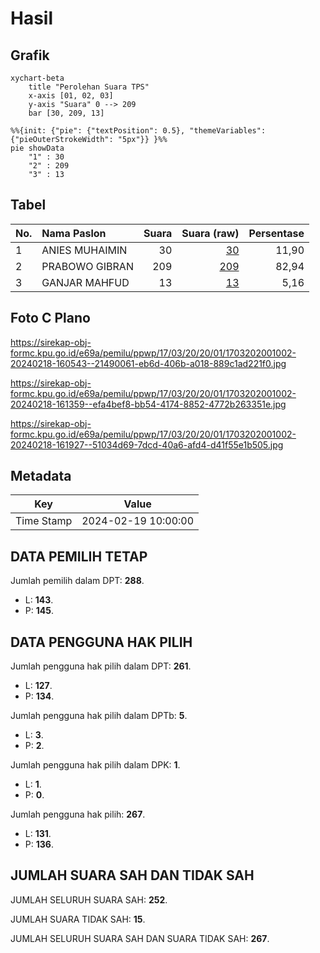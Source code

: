 # Hasil

## Grafik

```mermaid
xychart-beta
    title "Perolehan Suara TPS"
    x-axis [01, 02, 03]
    y-axis "Suara" 0 --> 209
    bar [30, 209, 13]
```

```mermaid
%%{init: {"pie": {"textPosition": 0.5}, "themeVariables": {"pieOuterStrokeWidth": "5px"}} }%%
pie showData
    "1" : 30
    "2" : 209
    "3" : 13
```

## Tabel

| No. | Nama Paslon    | Suara | Suara (raw) | Persentase |
|:--- |:-------------- | -----:| -----------:| ----------:|
| 1   | ANIES MUHAIMIN | 30    | [30][p-1]   | 11,90      |
| 2   | PRABOWO GIBRAN | 209   | [209][p-2]  | 82,94      |
| 3   | GANJAR MAHFUD  | 13    | [13][p-3]   | 5,16       |


[p-1]: https://github.com/gigit-pemilu/pemilu-2024-17-bengkulu/blob/main/pilpres/hitung-suara/sub/17-bengkulu/sub/03-bengkulu-utara/sub/20-air-padang/sub/2001-padang-kala/sub/002-tps/sub/paslon-1.txt
[p-2]: https://github.com/gigit-pemilu/pemilu-2024-17-bengkulu/blob/main/pilpres/hitung-suara/sub/17-bengkulu/sub/03-bengkulu-utara/sub/20-air-padang/sub/2001-padang-kala/sub/002-tps/sub/paslon-2.txt
[p-3]: https://github.com/gigit-pemilu/pemilu-2024-17-bengkulu/blob/main/pilpres/hitung-suara/sub/17-bengkulu/sub/03-bengkulu-utara/sub/20-air-padang/sub/2001-padang-kala/sub/002-tps/sub/paslon-3.txt

## Foto C Plano

https://sirekap-obj-formc.kpu.go.id/e69a/pemilu/ppwp/17/03/20/20/01/1703202001002-20240218-160543--21490061-eb6d-406b-a018-889c1ad221f0.jpg

https://sirekap-obj-formc.kpu.go.id/e69a/pemilu/ppwp/17/03/20/20/01/1703202001002-20240218-161359--efa4bef8-bb54-4174-8852-4772b263351e.jpg

https://sirekap-obj-formc.kpu.go.id/e69a/pemilu/ppwp/17/03/20/20/01/1703202001002-20240218-161927--51034d69-7dcd-40a6-afd4-d41f55e1b505.jpg


## Metadata

| Key        | Value               |
| ---------- | ------------------- |
| Time Stamp | 2024-02-19 10:00:00 |


## DATA PEMILIH TETAP

Jumlah pemilih dalam DPT: **288**.
 * L: **143**.
 * P: **145**.

## DATA PENGGUNA HAK PILIH

Jumlah pengguna hak pilih dalam DPT: **261**.
 * L: **127**.
 * P: **134**.

Jumlah pengguna hak pilih dalam DPTb: **5**.
 * L: **3**.
 * P: **2**.

Jumlah pengguna hak pilih dalam DPK: **1**.
 * L: **1**.
 * P: **0**.

Jumlah pengguna hak pilih: **267**.
 * L: **131**.
 * P: **136**.

## JUMLAH SUARA SAH DAN TIDAK SAH

JUMLAH SELURUH SUARA SAH: **252**.

JUMLAH SUARA TIDAK SAH: **15**.

JUMLAH SELURUH SUARA SAH DAN SUARA TIDAK SAH: **267**.


